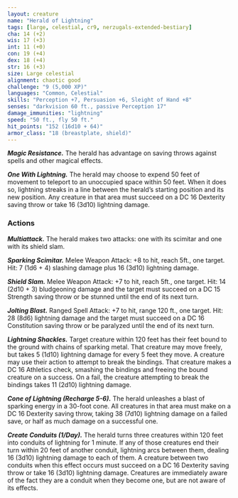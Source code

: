 ```yaml
---
layout: creature
name: "Herald of Lightning"
tags: [large, celestial, cr9, nerzugals-extended-bestiary]
cha: 14 (+2)
wis: 17 (+3)
int: 11 (+0)
con: 19 (+4)
dex: 18 (+4)
str: 16 (+3)
size: Large celestial
alignment: chaotic good
challenge: "9 (5,000 XP)"
languages: "Common, Celestial"
skills: "Perception +7, Persuasion +6, Sleight of Hand +8"
senses: "darkvision 60 ft., passive Perception 17"
damage_immunities: "lightning"
speed: "50 ft., fly 50 ft."
hit_points: "152 (16d10 + 64)"
armor_class: "18 (breastplate, shield)"
---
```


***Magic Resistance.*** The herald has advantage on saving
throws against spells and other magical effects.

***One With Lightning.*** The herald may choose to expend
50 feet of movement to teleport to an unoccupied
space within 50 feet. When it does so, lightning streaks
in a line between the herald’s starting position and its
new position. Any creature in that area must succeed
on a DC 16 Dexterity saving throw or take 16 (3d10)
lightning damage.

### Actions

***Multiattack.*** The herald makes two attacks: one with its
scimitar and one with its shield slam.

***Sparking Scimitar.*** Melee Weapon Attack: +8 to hit,
reach 5ft., one target. Hit: 7 (1d6 + 4) slashing damage
plus 16 (3d10) lightning damage.

***Shield Slam.*** Melee Weapon Attack: +7 to hit, reach 5ft.,
one target. Hit: 14 (2d10 + 3) bludgeoning damage
and the target must succeed on a DC 15 Strength
saving throw or be stunned until the end of its next
turn.

***Jolting Blast.*** Ranged Spell Attack: +7 to hit, range 120
ft., one target. Hit: 28 (8d6) lightning damage and the
target must succeed on a DC 16 Constitution saving
throw or be paralyzed until the end of its next turn.

***Lightning Shackles.*** Target creature within 120 feet has
their feet bound to the ground with chains of sparking
metal. That creature may move freely, but takes 5
(1d10) lightning damage for every 5 feet they move. A
creature may use their action to attempt to break the
bindings. That creature makes a DC 16 Athletics check,
smashing the bindings and freeing the bound creature
on a success. On a fail, the creature attempting to
break the bindings takes 11 (2d10) lightning damage.

***Cone of Lightning (Recharge 5-6).*** The herald unleashes
a blast of sparking energy in a 30-foot cone. All
creatures in that area must make on a DC 16 Dexterity
saving throw, taking 38 (7d10) lightning damage on a
failed save, or half as much damage on a successful
one.

***Create Conduits (1/Day).*** The herald turns three
creatures within 120 feet into conduits of lightning for
1 minute. If any of those creatures end their turn within
20 feet of another conduit, lightning arcs between
them, dealing 16 (3d10) lightning damage to each of
them. A creature between two conduits when this
effect occurs must succeed on a DC 16 Dexterity
saving throw or take 16 (3d10) lightning damage.
Creatures are immediately aware of the fact they are a
conduit when they become one, but are not aware of
its effects.
